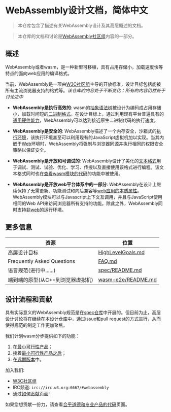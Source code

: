 # WebAssembly设计文档，简体中文

> 本仓库包含了描述有关WebAssembly设计及其高层概述的文档。

> 本仓库的文档和讨论是[WebAssembly社区组](https://www.w3.org/community/webassembly/)内容的一部分。

## 概述

WebAssembly或者wasm，是一种新型可移植，具有占用存储小，加载速度快等特点的面向web应用的编译格式。

当前，WebAssembly是一项由[W3C社区组](https://www.w3.org/community/webassembly/)主导的开放标准，设计目标包括能被所有主流浏览器支持的格式等。*该仓库的内容处于不断变化：所有的内容仍然处于讨论之中*

- **WebAssembly是执行高效的**: wasm的[抽象语法树](AstSemantics.md)被设计为编码成占用存储小，加载时间短的[二进制格式](BinaryEncoding.md)。在设计目标上，通过利用现有平台普遍具有的[通用硬件能力](Portability.md#assumptions-for-efficient-execution)，WebAssembly可以达到接近原生二进制代码的执行速度。

- **WebAssembly是安全的**: WebAssembly描述了一个内存安全，沙箱式的[执行环境](AstSemantics.md#linear-memory)，该执行环境甚至可以利用现有的JavaScript虚拟机加以实现。当其内嵌于[Web](Web.md)环境时，WebAssembly将强制与浏览器同源并执行相同的权限安全策略以保证安全。

- **WebAssembly是开放和可调试的**: WebAssembly设计了美化的[文本格式](TextFormat.md)用于调试、测试、试验、优化、学习、传授以及直接使用该格式进行编程。该文本格式同时也在[查看wasm模块的代码](FAQ.md#will-webassembly-support-view-source-on-the-web)的功能中被使用。

- **WebAssembly是开放web平台体系中的一部分**: WebAssembly在设计上继续保持了无需更新、功能测试和向后兼容等[web应用的本质属性](Web.md)。WebAssembly模块可以与Javascript上下文互调用，并且与JavaScript使用相同的Web API来访问浏览器所有支持的功能。除此之外，WebAssembly同时支持[非web](NonWeb.md)的运行环境。

## 更多信息

| 资源							| 位置     |
|------------------|--------------------------|
| 高层设计目标 					| [HighLevelGoals.md](HighLevelGoals.md) |
| Frequently Asked Questions	| [FAQ.md](FAQ.md) |
| 语言规范(进行中......) 				| [spec/README.md](https://github.com/WebAssembly/spec) |
| 端到端的原型(从C++到浏览器虚拟机)	| [wasm-e2e/README.md](https://github.com/WebAssembly/wasm-e2e) |

## 设计流程和贡献

具有实际意义的WebAssembly规范是在[spec仓库](https://github.com/WebAssembly/spec/)中开展的。但目前为止，高层设计讨论将在继续在本设计仓库中，通过issue和pull request的方式进行，从而使得规范的制定工作更加聚焦。

我们计划wasm分步提供如下的功能：

 1. 在[最小可行性产品](MVP.md)；
 2. 接着[最小可行性产品之后](PostMVP.md)；
 3. 在[远期版本](FutureFeatures.md)中。

加入我们:

 * [W3C社区组](https://www.w3.org/community/webassembly/)
 * IRC频道: `irc://irc.w3.org:6667/#webassembly`
 * 通过[如何贡献](Contributing.md)页面!

如果您想贡献一份力，请查看[合乎道德和专业产品的代码](CodeOfConduct.md)页面。
